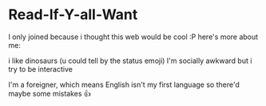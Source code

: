 # Read-If-Y-all-Want
I only joined because i thought this web would be cool :P
here's more about me:

i like dinosaurs (u could tell by the status emoji) I'm socially awkward but i try to be interactive

I'm a foreigner, which means English isn't my first language so there'd maybe some mistakes 👍
